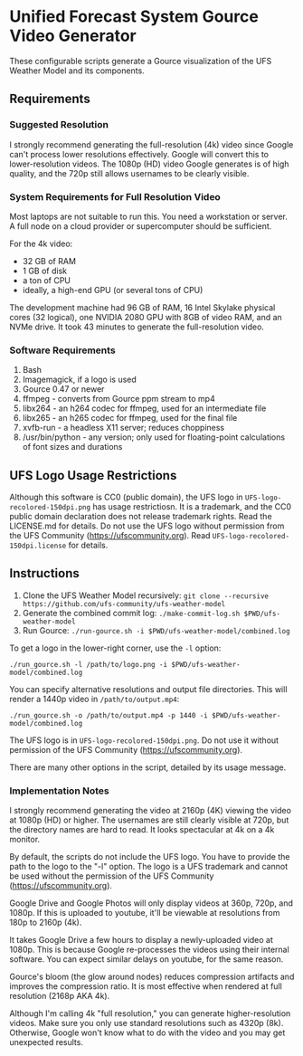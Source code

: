 Unified Forecast System Gource Video Generator
==============================================

These configurable scripts generate a Gource visualization of the UFS
Weather Model and its components.

## Requirements

### Suggested Resolution

I strongly recommend generating the full-resolution (4k) video
since Google can't process lower resolutions effectively. Google will
convert this to lower-resolution videos. The 1080p (HD) video
Google generates is of high quality, and the 720p still allows usernames
to be clearly visible.

### System Requirements for Full Resolution Video

Most laptops are not suitable to run this. You need a workstation or
server. A full node on a cloud provider or supercomputer should be
sufficient.

For the 4k video:

- 32 GB of RAM
- 1 GB of disk
- a ton of CPU
- ideally, a high-end GPU (or several tons of CPU)

The development machine had 96 GB of RAM, 16 Intel Skylake physical
cores (32 logical), one NVIDIA 2080 GPU with 8GB of video RAM, and an
NVMe drive. It took 43 minutes to generate the full-resolution video.

### Software Requirements

1. Bash
2. Imagemagick, if a logo is used
3. Gource 0.47 or newer
4. ffmpeg - converts from Gource ppm stream to mp4
5. libx264 - an h264 codec for ffmpeg, used for an intermediate file
6. libx265 - an h265 codec for ffmpeg, used for the final file
7. xvfb-run - a headless X11 server; reduces choppiness
8. /usr/bin/python - any version; only used for floating-point calculations of font sizes and durations

## UFS Logo Usage Restrictions

Although this software is CC0 (public domain), the UFS logo
in `UFS-logo-recolored-150dpi.png` has usage restrictiosn. It is a
trademark, and the CC0 public domain declaration does not release
trademark rights. Read the LICENSE.md for details. Do not use the
UFS logo without permission from the UFS Community
(https://ufscommunity.org). Read `UFS-logo-recolored-150dpi.license`
for details.

## Instructions

1. Clone the UFS Weather Model recursively: `git clone --recursive https://github.com/ufs-community/ufs-weather-model`
2. Generate the combined commit log: `./make-commit-log.sh $PWD/ufs-weather-model`
3. Run Gource: `./run-gource.sh -i $PWD/ufs-weather-model/combined.log`

To get a logo in the lower-right corner, use the `-l` option:

```
./run_gource.sh -l /path/to/logo.png -i $PWD/ufs-weather-model/combined.log
```

You can specify alternative resolutions and output file
directories. This will render a 1440p video in `/path/to/output.mp4`:

```
./run_gource.sh -o /path/to/output.mp4 -p 1440 -i $PWD/ufs-weather-model/combined.log
```

The UFS logo is in `UFS-logo-recolored-150dpi.png`. Do not use it
without permission of the UFS Community (https://ufscommunity.org).

There are many other options in the script, detailed by its usage message.

### Implementation Notes

I strongly recommend generating the video at 2160p (4K) viewing the
video at 1080p (HD) or higher. The usernames are still clearly visible
at 720p, but the directory names are hard to read. It looks
spectacular at 4k on a 4k monitor.

By default, the scripts do not include the UFS logo. You have to
provide the path to the logo to the "-l" option. The logo is a UFS
trademark and cannot be used without the permission of the UFS
Community (https://ufscommunity.org).

Google Drive and Google Photos will only display videos at 360p, 720p,
and 1080p. If this is uploaded to youtube, it'll be viewable at
resolutions from 180p to 2160p (4k).

It takes Google Drive a few hours to display a newly-uploaded video at
1080p. This is because Google re-processes the videos using their
internal software. You can expect similar delays on youtube, for the
same reason.

Gource's bloom (the glow around nodes) reduces compression artifacts
and improves the compression ratio. It is most effective when rendered
at full resolution (2168p AKA 4k).

Although I'm calling 4k "full resolution," you can generate higher-resolution
videos. Make sure you only use standard resolutions such as 4320p (8k).
Otherwise, Google won't know what to do with the video and you may get
unexpected results.
